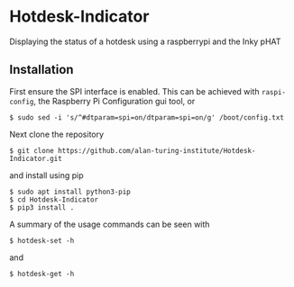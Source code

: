 # Hotdesk-Indicator
Displaying the status of a hotdesk using a raspberrypi and the Inky pHAT

## Installation

First ensure the SPI interface is enabled. This can be achieved with
`raspi-config`, the Raspberry Pi Configuration gui tool, or

```
$ sudo sed -i 's/^#dtparam=spi=on/dtparam=spi=on/g' /boot/config.txt
```

Next clone the repository

```
$ git clone https://github.com/alan-turing-institute/Hotdesk-Indicator.git
```

and install using pip

```
$ sudo apt install python3-pip
$ cd Hotdesk-Indicator
$ pip3 install .
```

A summary of the usage commands can be seen with

```
$ hotdesk-set -h
```

and

```
$ hotdesk-get -h
```
